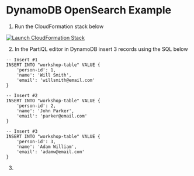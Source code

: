 # DynamoDB OpenSearch Example

1. Run the CloudFormation stack below

[![Launch CloudFormation Stack](https://sharkech-public.s3.amazonaws.com/misc-public/cloudformation-launch-stack.png)](https://console.aws.amazon.com/cloudformation/home#/stacks/new?stackName=open-search-demo&templateURL=https://sharkech-public.s3.amazonaws.com/misc-public/OpenSearch_demo.yaml)

2. In the PartiQL editor in DynamoDB insert 3 records using the SQL below

```
-- Insert #1
INSERT INTO "workshop-table" VALUE {
	'person-id': 1,
    'name': 'Will Smith',
    'email': 'willsmith@email.com'
}

-- Insert #2
INSERT INTO "workshop-table" VALUE {
	'person-id': 2,
    'name': 'John Parker',
    'email': 'parker@email.com'
}

-- Insert #3
INSERT INTO "workshop-table" VALUE {
	'person-id': 3,
    'name': 'Adam William',
    'email': 'adamw@email.com'
}
```

3. 
